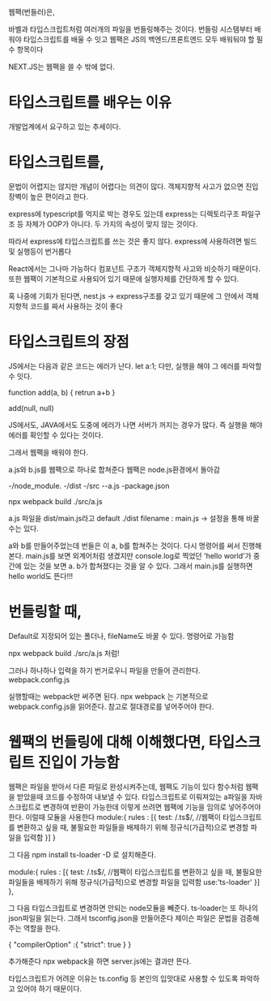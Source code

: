 웹팩(번들러)은,

바벨과 타입스크립트처럼 여러개의 파일을 번들링해주는 것이다.
번들링 시스템부터 배워야 타입스크립트를 배울 수 잇고
웹팩은 JS의 백엔드/프론트엔드 모두 배워둬야 할 필수 항목이다

NEXT.JS는 웹팩을 쓸 수 밖에 없다.

# 타입스크립트를 배우는 이유
개발업계에서 요구하고 있는 추세이다.

# 타입스크립트를, 
문법이 어렵지는 않지만 개념이 어렵다는 의견이 많다.
객체지향적 사고가 없으면 진입장벽이 높은 편이라고 한다.

express에 typescript를 억지로 박는 경우도 있는데
express는 디렉토리구조 파일구조 등 자체가 OOP가 아니다.
두 가지의 속성이 맞지 않는 것이다.

따라서 express에 타입스크립트를 쓰는 것은 좋지 않다.
express에 사용하려면 빌드 및 실행등이 번거롭다

React에서는 그나마 가능하다
컴포넌트 구조가 객체지향적 사고와 비슷하기 때문이다.
또한 웹팩이 기본적으로 사용되어 있기 때문에 실행자체를 간단하게 할 수 있다.

혹 나중에 기회가 된다면,
nest.js -> express구조를 갖고 있기 때문에 그 안에서 객체지향적 코드를 짜서 사용하는 것이 좋다



# 타입스크립트의 장점
JS에서는 다음과 같은 코드는 에러가 난다.
let a:1;
다만, 실행을 해야 그 에러를 파악할 수 잇다.

  function add(a, b) {
    retrun a+b
  }

  add(null, null)

JS에서도, JAVA에서도 도중에 에러가 나면 서버가 꺼지는 경우가 많다.
즉 실행을 해야 에러를 확인할 수 있다는 것이다.



그래서 웹팩을 배워야 한다.

a.js와 b.js를 웹팩으로 하나로 합쳐준다
웹팩은 node.js환경에서 돌아감


-/node_module.
-/dist
-/src
--a.js
-package.json

npx webpack build ./src/a.js


a.js 파일을 dist/main.js라고 default ./dist
filename : main.js -> 설정을 통해 바꿀 수는 있다.


a와 b를 만들어주었는데
번들은 이 a, b를 합쳐주는 것이다.
다시 명령어를 써서 진행해본다.
main.js를 보면 외계어처럼 생겼지만 console.log로 찍었던 'hello world'가 중간에 있는 것을 보면 a. b가 합쳐졌다는 것을 알 수 있다.
그래서 main.js를 실행하면 hello world도 뜬다!!!


# 번들링할 때,
Default로 지정되어 있는 폴더나,
fileName도 바꿀 수 있다.
명령어로 가능함

npx webpack build ./src/a.js 처럼!

그러나 하나하나 입력을 하기 번거로우니
파일을 만들어 관리한다.
webpack.config.js

실행할때는 webpack만 써주면 된다.
npx webpack 는 기본적으로 webpack.config.js을 읽어준다.
참고로 절대경로를 넣어주어야 한다.

# 웹팩의 번들링에 대해 이해했다면, 타입스크립트 진입이 가능함
웹팩은 파일을 받아서 다른 파일로 완성시켜주는데,
웹팩도 기능이 있다 함수처럼 웹팩을 받았을때 코드를 수정하여 내보낼 수 있다.
타입스크립트로 이뤄져있는 a파일을 자바스크립트로 변경하여 반환이 가능한데
이렇게 쓰려면 웹팩에 기능을 임의로 넣어주어야 한다.
이럴때 모듈을 사용한다
  module:{
    rules : [{
      test: /\.ts$/, //웹팩이 타입스크립트를 변환하고 싶을 때, 불필요한 파일들을 배제하기 위해 정규식(가급적)으로 변경할 파일을 입력함
    }]
  }

  그 다음 npm install ts-loader -D 로 설치해준다.

  module:{
    rules : [{
      test: /\.ts$/, //웹팩이 타입스크립트를 변환하고 싶을 때, 불필요한 파일들을 배제하기 위해 정규식(가급적)으로 변경할 파일을 입력함
      use:'ts-loader'
    }]
  },

  그 다음 타입스크립트로 변경하면 안되는 node모듈을 빼준다.
  ts-loader는 또 하나의 json파일을 읽는다. 그래서   tsconfig.json을 만들어준다
  제이슨 파일은 문법을 검증해주는 역할을 한다.

  {
  "compilerOption" :{
    "strict": true
  }
}

추가해준다 npx webpack을 하면 server.js에는 결과만 뜬다.

타입스크립트가 어려운 이유는 ts.config 등 본인의 입맛대로 사용할 수 있도록 파악하고 있어야 하기 때문이다.